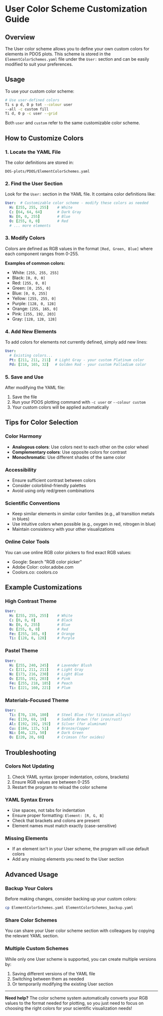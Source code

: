 # User Color Scheme Customization Guide

## Overview
The User color scheme allows you to define your own custom colors for elements in PDOS plots. This scheme is stored in the `ElementColorSchemes.yaml` file under the `User:` section and can be easily modified to suit your preferences.

## Usage
To use your custom color scheme:
```bash
# Use user-defined colors
Ti s p d, O p tot --colour user
--all -c custom fill
Ti d, O p -c user --grid
```

Both `user` and `custom` refer to the same customizable color scheme.

## How to Customize Colors

### 1. Locate the YAML File
The color definitions are stored in:
```
DOS-plots/PDOS/ElementColorSchemes.yaml
```

### 2. Find the User Section
Look for the `User:` section in the YAML file. It contains color definitions like:
```yaml
User:  # Customizable color scheme - modify these colors as needed
  H: [255, 255, 255]    # White
  C: [64, 64, 64]       # Dark Gray
  N: [0, 0, 255]        # Blue
  O: [255, 0, 0]        # Red
  # ... more elements
```

### 3. Modify Colors
Colors are defined as RGB values in the format `[Red, Green, Blue]` where each component ranges from 0-255.

**Examples of common colors:**
- White: `[255, 255, 255]`
- Black: `[0, 0, 0]`
- Red: `[255, 0, 0]`
- Green: `[0, 255, 0]`
- Blue: `[0, 0, 255]`
- Yellow: `[255, 255, 0]`
- Purple: `[128, 0, 128]`
- Orange: `[255, 165, 0]`
- Pink: `[255, 192, 203]`
- Gray: `[128, 128, 128]`

### 4. Add New Elements
To add colors for elements not currently defined, simply add new lines:
```yaml
User:
  # Existing colors...
  Pt: [211, 211, 211]  # Light Gray - your custom Platinum color
  Pd: [218, 165, 32]   # Golden Rod - your custom Palladium color
```

### 5. Save and Use
After modifying the YAML file:
1. Save the file
2. Run your PDOS plotting command with `-c user` or `--colour custom`
3. Your custom colors will be applied automatically

## Tips for Color Selection

### Color Harmony
- **Analogous colors**: Use colors next to each other on the color wheel
- **Complementary colors**: Use opposite colors for contrast
- **Monochromatic**: Use different shades of the same color

### Accessibility
- Ensure sufficient contrast between colors
- Consider colorblind-friendly palettes
- Avoid using only red/green combinations

### Scientific Conventions
- Keep similar elements in similar color families (e.g., all transition metals in blues)
- Use intuitive colors when possible (e.g., oxygen in red, nitrogen in blue)
- Maintain consistency with your other visualizations

### Online Color Tools
You can use online RGB color pickers to find exact RGB values:
- Google: Search "RGB color picker"
- Adobe Color: color.adobe.com
- Coolors.co: coolors.co

## Example Customizations

### High Contrast Theme
```yaml
User:
  H: [255, 255, 255]    # White
  C: [0, 0, 0]          # Black
  N: [0, 0, 255]        # Blue
  O: [255, 0, 0]        # Red
  Fe: [255, 165, 0]     # Orange
  Ti: [128, 0, 128]     # Purple
```

### Pastel Theme
```yaml
User:
  H: [255, 240, 245]    # Lavender Blush
  C: [211, 211, 211]    # Light Gray
  N: [173, 216, 230]    # Light Blue
  O: [255, 192, 203]    # Pink
  Fe: [255, 218, 185]   # Peach
  Ti: [221, 160, 221]   # Plum
```

### Materials-Focused Theme
```yaml
User:
  Ti: [70, 130, 180]    # Steel Blue (for titanium alloys)
  Fe: [139, 69, 19]     # Saddle Brown (for iron/rust)
  Al: [192, 192, 192]   # Silver (for aluminum)
  Cu: [184, 115, 51]    # Bronze/Copper
  Ni: [46, 125, 50]     # Dark Green
  O: [220, 20, 60]      # Crimson (for oxides)
```

## Troubleshooting

### Colors Not Updating
1. Check YAML syntax (proper indentation, colons, brackets)
2. Ensure RGB values are between 0-255
3. Restart the program to reload the color scheme

### YAML Syntax Errors
- Use spaces, not tabs for indentation
- Ensure proper formatting: `Element: [R, G, B]`
- Check that brackets and colons are present
- Element names must match exactly (case-sensitive)

### Missing Elements
- If an element isn't in your User scheme, the program will use default colors
- Add any missing elements you need to the User section

## Advanced Usage

### Backup Your Colors
Before making changes, consider backing up your custom colors:
```bash
cp ElementColorSchemes.yaml ElementColorSchemes_backup.yaml
```

### Share Color Schemes
You can share your User color scheme section with colleagues by copying the relevant YAML section.

### Multiple Custom Schemes
While only one User scheme is supported, you can create multiple versions by:
1. Saving different versions of the YAML file
2. Switching between them as needed
3. Or temporarily modifying the existing User section

---

**Need help?** The color scheme system automatically converts your RGB values to the format needed for plotting, so you just need to focus on choosing the right colors for your scientific visualization needs!